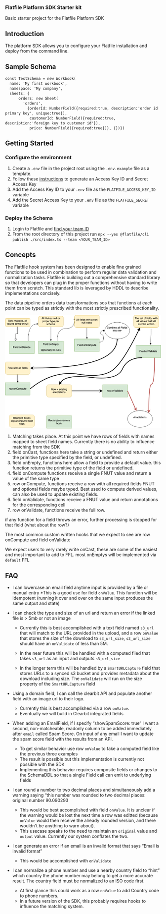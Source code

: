 ### Flatfile Platform SDK Starter kit
Basic starter project for the Flatfile Platform SDK


## Introduction
The platform SDK allows you to configure your Flatfile installation and deploy from the command line.

## Sample Schema
```
const TestSchema = new Workbook(
  name: 'My first workbook',
  namespace: 'My company',
  sheets: {
	  orders: new Sheet(
	    'orders', 
          {orderId: NumberField({required:true, description:'order id primary key', unique:true}),
	       customerId: NumberField({required:true, description:'foreign key to customer id'}),
	       price: NumberField({required:true})}, {})})
```

## Getting Started
### Configure the environment
1. Create a `.env` file in the project root using the `.env.example` file as a template.
2. Follow these [instructions](https://support.flatfile.com/hc/en-us/articles/4406299638932-How-can-I-create-API-Keys-) to generate an Access Key ID and Secret Access Key
3. Add the Access Key ID to your `.env` file as the `FLATFILE_ACCESS_KEY_ID` variable
4. Add the Secret Access Key to your `.env` file as the `FLATFILE_SECRET` variable

### Deploy the Schema
1. Login to Flatfile and [find your team ID](https://support.flatfile.com/hc/en-us/articles/6097149079188-Where-is-my-TeamID-What-other-IDs-do-I-need-to-know-)
2. From the root directory of this project run `npx --yes @flatfile/cli publish ./src/index.ts --team <YOUR_TEAM_ID>`


## Concepts
The Flatfile hook system has been designed to enable fine grained functions to be used in combination to perform regular data validation and normalization tasks.  Flatfile is building out a comprehensive standard library so that developers can plug in the proper functions without having to write them from scratch.  This standard lib is leveraged by HDDL to describe implementations concisely.

  The data pipeline orders data transformations sos that functions at each point can be typed as strictly with the most strictly prescribed functionality.

![Event Sequence diagram](/assets/Event-Sequence.png)

  1. Matching takes place.  At this point we have rows of fields with names mapped to sheet field names.  Currently there is no ability to influence matching from the SDK
  2. field onCast, functions here take a string or undefined and return either the primitive type specified by the field, or undefined.
  3. field onEmpty, functions here allow a field to provide a default value. this function returns the primitive type of the field or undefined.
  4. field onCompute functions receive a single FNUT value and return a value of the same type
  5. row onCompute,  functions receive a row with all required fields FNUT and optional fields maybe typed.  Best used to compute derived values, can also be used to update existing fields.
  6. field onValidate, functions receive a FNUT value and return annotations for the corresponding cell
  7. row onValidate, functions receive the full row.

  if any function for a field throws an error, further processing is stopped for that field (what about the row?)

The most common custom written hooks that we expect to see are row onCompute and field onValidate

  We expect users to very rarely write onCast, these are some of the easiest and most important to add to FFL.
  most onEmptys will be implemented via `default` FFL

## FAQ
* I can lowercase an email field anytime input is provided by a file or manual entry
  *This is a good use for field `onValue`.  This function will be idempotent (running it over and over on the same input produces the same output and state)

* I can check the type and size of an url and return an error if the linked file is > 5mb or not an image
  * Currently this is best accomplished with a text field named `s3_url` that will match to the URL provided in the upload, and a  row `onValue` that stores the size of the download to `s3_url_size`,  `s3_url_size` should have an `onValidate` of less than 5M.

  * In the near future this will be handled with a computed filed that takes `s3_url` as an input and outputs `s3_url_size`

  * In the longer term this will be handled by a `SmartURLCapture` field that stores URLs to a synced s3 bucket and provides metadata about the download including size.  The `onValidate` will run on the size property of the `SmartURLCapture` field

* Using a domain field, I can call the clearbit API and populate another field with an image url to their logo.
  * Currently this is best accomplished via a row `onValue`.
  * Eventually we will build in Clearbit integrated fields

* When adding an EmailField, if I specify “showSpamScore: true” I want a second, non-matcheable, readonly column to be added immediately after `email` called Spam Score. On input of any email I want to update the spam score field with the results from an API.
  * To get similar behavior use row `onValue` to fake a computed field like the previous three examples
  * The result is possible but this implementation is currently not possible with the SDK
  * Implementing this behavior requires composite fields or changes to the SchemaDDL so that a single Field call can emit to underlying fields
  

* I can round a number to two decimal places and simultaneously add a warning saying “this number was rounded to two decimal places: original number 90.090293
  * This would be best accomplished with field `onValue`.  It is unclear if the warning would be lost the next time a row was editted (because `onValue` would then receive the already rounded version, and there wouldn't be anything to warn about).  
  * This usecase speaks to the need to maintain an `original` value and `output` value.  Currently our system conflates the two.
* I can generate an error if an email is an invalid format that says “Email is invalid format”
  * This would be accomplished with `onValidate`
* I can normalize a phone number and use a nearby country field to “hint” which country the phone number may belong to get a more accurate result. The country field must be normalized to an ISO code first.
  * At first glance this could work as a row `onValue` to add Country code to phone numbers.
  * In a future version of the SDK, this probably requires hooks to influence the matching system.
  

